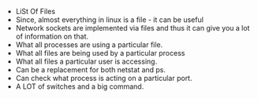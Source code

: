 * LiSt Of Files
* Since, almost everything in linux is a file - it can be useful
* Network sockets are implemented via files and thus it can give
    you a lot of information on that.
* What all processes are using a particular file.
* What all files are being used by a particular process
* What all files a particular user is accessing.
* Can be a replacement for both netstat and ps.
* Can check what process is acting on a particular port.
* A LOT of switches and a big command.
